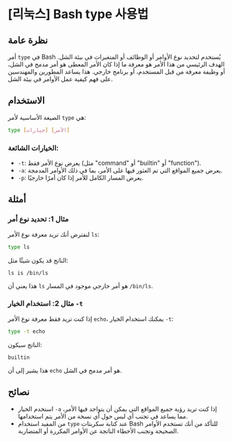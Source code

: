 # [리눅스] Bash type 사용법

## نظرة عامة
أمر `type` في Bash يُستخدم لتحديد نوع الأوامر أو الوظائف أو المتغيرات في بيئة الشل. الهدف الرئيسي من هذا الأمر هو معرفة ما إذا كان الأمر المعطى هو أمر مدمج في الشل، أو وظيفة معرفة من قبل المستخدم، أو برنامج خارجي. هذا يساعد المطورين والمهندسين على فهم كيفية عمل الأوامر في بيئة الشل.

## الاستخدام
الصيغة الأساسية لأمر `type` هي:

```bash
type [خيارات] [الأمر]
```

### الخيارات الشائعة:
- `-t`: يعرض نوع الأمر فقط (مثل "command" أو "builtin" أو "function").
- `-a`: يعرض جميع المواقع التي تم العثور فيها على الأمر، بما في ذلك الأوامر المدمجة.
- `-p`: يعرض المسار الكامل للأمر إذا كان أمرًا خارجيًا.

## أمثلة
### مثال 1: تحديد نوع أمر
لنفترض أنك تريد معرفة نوع الأمر `ls`:

```bash
type ls
```
الناتج قد يكون شيئًا مثل:
```
ls is /bin/ls
```
هذا يعني أن `ls` هو أمر خارجي موجود في المسار `/bin/ls`.

### مثال 2: استخدام الخيار `-t`
إذا كنت تريد فقط معرفة نوع الأمر `echo`، يمكنك استخدام الخيار `-t`:

```bash
type -t echo
```
الناتج سيكون:
```
builtin
```
هذا يشير إلى أن `echo` هو أمر مدمج في الشل.

## نصائح
- استخدم الخيار `-a` إذا كنت تريد رؤية جميع المواقع التي يمكن أن يتواجد فيها الأمر، مما يساعد في تجنب أي لبس حول أي نسخة من الأمر يتم استخدامها.
- من المفيد استخدام `type` عند كتابة سكربتات Bash للتأكد من أنك تستخدم الأوامر الصحيحة وتجنب الأخطاء الناتجة عن الأوامر المكررة أو المتضاربة.